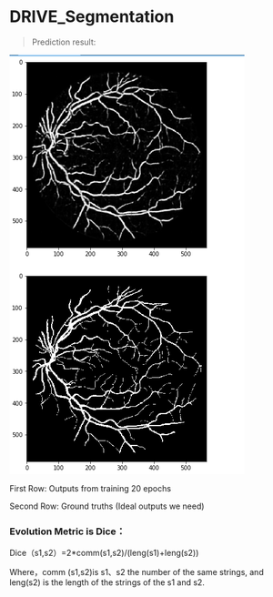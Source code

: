 # DRIVE_Segmentation
>Prediction result:

![plan](result.png)

First Row: Outputs from training 20 epochs

Second Row: Ground truths (Ideal outputs we need)

### Evolution Metric is Dice：

Dice（s1,s2）=2*comm(s1,s2)/(leng(s1)+leng(s2))

Where，comm (s1,s2)is s1、s2 the number of the same strings, and leng(s2) is the length of the strings of the s1 and s2.
